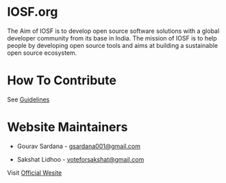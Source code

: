 # IOSF.org

The Aim of IOSF is to develop open source software solutions with a global developer community from its base in India. The mission of IOSF is to help people by developing open source tools and aims at building a sustainable open source ecosystem.

# How To Contribute

See [Guidelines](https://github.com/IndianOpenSourceFoundation/IOSF_Website/blob/master/Contributing.md)

# Website Maintainers

* Gourav Sardana - gsardana001@gmail.com


* Sakshat Lidhoo - voteforsakshat@gmail.com

Visit [Official Wesite](http://www.indianopensourcefoundation.org/)
